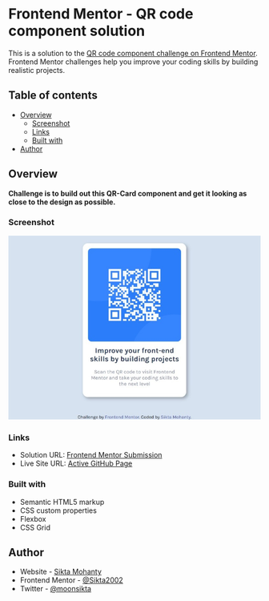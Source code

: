 # Frontend Mentor - QR code component solution

This is a solution to the [QR code component challenge on Frontend Mentor](https://www.frontendmentor.io/challenges/qr-code-component-iux_sIO_H). Frontend Mentor challenges help you improve your coding skills by building realistic projects. 

## Table of contents

- [Overview](#overview)
  - [Screenshot](#screenshot)
  - [Links](#links)
  - [Built with](#built-with)
- [Author](#author)

## Overview

**Challenge is to build out this QR-Card component and get it looking as close to the design as possible.**

### Screenshot

![./Desktop-Screenshot.jpeg](./Desktop-Screenshot.jpeg)

### Links

- Solution URL: [Frontend Mentor Submission](https://your-solution-url.com)
- Live Site URL: [Active GitHub Page](https://sikta2002.github.io/QR-Code-Component/)

### Built with

- Semantic HTML5 markup
- CSS custom properties
- Flexbox
- CSS Grid

## Author

- Website - [Sikta Mohanty](https://github.com/Sikta2002)
- Frontend Mentor - [@Sikta2002](https://www.frontendmentor.io/profile/Sikta2002)
- Twitter - [@moonsikta](https://twitter.com/moonsikta)
